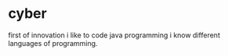 # cyber
first of innovation
i like to code java programming
i know different languages of programming.

